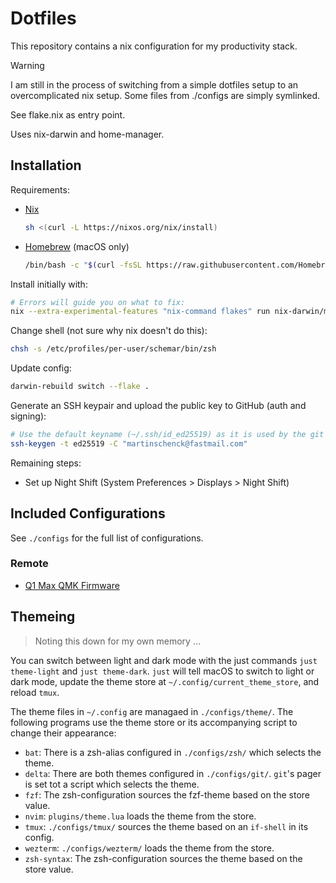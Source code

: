 # Dotfiles

This repository contains a nix configuration for my productivity stack.

> [!WARNING]
> I am still in the process of switching from a simple dotfiles setup to an overcomplicated nix setup.
> Some files from ./configs are simply symlinked.
>
> See flake.nix as entry point.
>
> Uses nix-darwin and home-manager.

## Installation

Requirements:

- [Nix](https://nixos.org/download.html)
  ```sh
  sh <(curl -L https://nixos.org/nix/install)
  ```
- [Homebrew](https://brew.sh/) (macOS only)
  ```sh
  /bin/bash -c "$(curl -fsSL https://raw.githubusercontent.com/Homebrew/install/HEAD/install.sh)"`
  ```

Install initially with:

```sh
# Errors will guide you on what to fix:
nix --extra-experimental-features "nix-command flakes" run nix-darwin/master#darwin-rebuild -- switch --flake .
```

Change shell (not sure why nix doesn't do this):

```sh
chsh -s /etc/profiles/per-user/schemar/bin/zsh
```

Update config:

```sh
darwin-rebuild switch --flake .
```

Generate an SSH keypair and upload the public key to GitHub (auth and signing):

```sh
# Use the default keyname (~/.ssh/id_ed25519) as it is used by the git config:
ssh-keygen -t ed25519 -C "martinschenck@fastmail.com"
```

Remaining steps:

- Set up Night Shift (System Preferences > Displays > Night Shift)

## Included Configurations

See `./configs` for the full list of configurations.

### Remote

- [Q1 Max QMK Firmware](https://github.com/schemar/qmk_firmware/blob/wireless_playground/keyboards/keychron/q1_max/ansi_encoder/keymaps/schemar/keymap.c)

## Themeing

> Noting this down for my own memory ...

You can switch between light and dark mode with the just commands `just theme-light` and `just theme-dark`.
`just` will tell macOS to switch to light or dark mode, update the theme store at `~/.config/current_theme_store`, and reload `tmux`.

The theme files in `~/.config` are managaed in `./configs/theme/`.
The following programs use the theme store or its accompanying script to change their appearance:

- `bat`: There is a zsh-alias configured in `./configs/zsh/` which selects the theme.
- `delta`: There are both themes configured in `./configs/git/`. `git`'s pager is set tot a script which selects the theme.
- `fzf`: The zsh-configuration sources the fzf-theme based on the store value.
- `nvim`: `plugins/theme.lua` loads the theme from the store.
- `tmux`: `./configs/tmux/` sources the theme based on an `if-shell` in its config.
- `wezterm`: `./configs/wezterm/` loads the theme from the store.
- `zsh-syntax`: The zsh-configuration sources the theme based on the store value.
